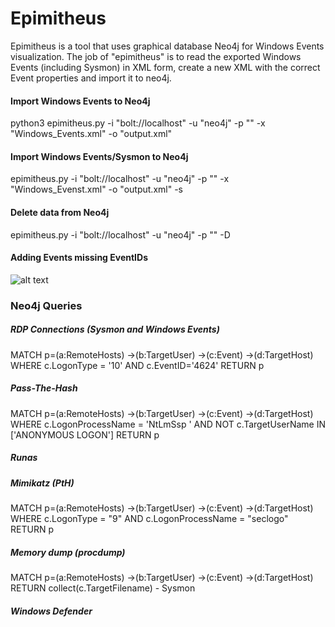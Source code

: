 # Epimitheus
Epimitheus is a tool that uses graphical database Neo4j for Windows Events visualization. The job of "epimitheus" is to read the exported Windows Events (including Sysmon) in XML form, create a new XML with the correct Event properties and import it to neo4j.


#### Import Windows Events to Neo4j
python3 epimitheus.py -i "bolt://localhost" -u "neo4j" -p "<password>" -x "Windows_Events.xml" -o "output.xml"

#### Import Windows Events/Sysmon to Neo4j
epimitheus.py -i "bolt://localhost" -u "neo4j" -p "<password>" -x "Windows_Evenst.xml" -o "output.xml" -s
  
#### Delete data from Neo4j
epimitheus.py -i "bolt://localhost" -u "neo4j" -p "<password>" -D

#### Adding Events missing EventIDs

![alt text]()


### Neo4j Queries

##### RDP Connections (Sysmon and Windows Events)

MATCH p=(a:RemoteHosts) →(b:TargetUser) →(c:Event) →(d:TargetHost) WHERE c.LogonType = '10' AND c.EventID='4624' RETURN p

##### Pass-The-Hash

MATCH p=(a:RemoteHosts) →(b:TargetUser) →(c:Event) →(d:TargetHost) WHERE c.LogonProcessName = 'NtLmSsp ' AND NOT c.TargetUserName IN ['ANONYMOUS LOGON'] RETURN p

##### Runas

##### Mimikatz (PtH)

MATCH p=(a:RemoteHosts) →(b:TargetUser) →(c:Event) →(d:TargetHost) WHERE c.LogonType = "9" AND c.LogonProcessName = "seclogo" RETURN p

##### Memory dump (procdump)

MATCH p=(a:RemoteHosts) →(b:TargetUser) →(c:Event) →(d:TargetHost) RETURN collect(c.TargetFilename)  - Sysmon

##### Windows Defender
